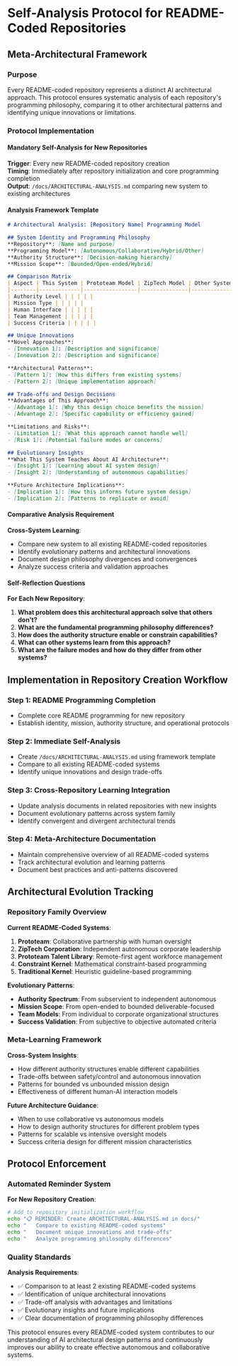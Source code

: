 # Self-Analysis Protocol for README-Coded Repositories

## Meta-Architectural Framework

### Purpose
Every README-coded repository represents a distinct AI architectural approach. This protocol ensures systematic analysis of each repository's programming philosophy, comparing it to other architectural patterns and identifying unique innovations or limitations.

### Protocol Implementation

#### Mandatory Self-Analysis for New Repositories
**Trigger**: Every new README-coded repository creation  
**Timing**: Immediately after repository initialization and core programming completion  
**Output**: `/docs/ARCHITECTURAL-ANALYSIS.md` comparing new system to existing architectures

#### Analysis Framework Template

```markdown
# Architectural Analysis: [Repository Name] Programming Model

## System Identity and Programming Philosophy
**Repository**: [Name and purpose]
**Programming Model**: [Autonomous/Collaborative/Hybrid/Other]
**Authority Structure**: [Decision-making hierarchy]
**Mission Scope**: [Bounded/Open-ended/Hybrid]

## Comparison Matrix
| Aspect | This System | Prototeam Model | ZipTech Model | Other Systems |
|--------|-------------|-----------------|---------------|---------------|
| Authority Level | | | | |
| Mission Type | | | | |
| Human Interface | | | | |
| Team Management | | | | |
| Success Criteria | | | | |

## Unique Innovations
**Novel Approaches**:
- [Innovation 1]: [Description and significance]
- [Innovation 2]: [Description and significance]

**Architectural Patterns**:
- [Pattern 1]: [How this differs from existing systems]
- [Pattern 2]: [Unique implementation approach]

## Trade-offs and Design Decisions
**Advantages of This Approach**:
- [Advantage 1]: [Why this design choice benefits the mission]
- [Advantage 2]: [Specific capability or efficiency gained]

**Limitations and Risks**:
- [Limitation 1]: [What this approach cannot handle well]
- [Risk 1]: [Potential failure modes or concerns]

## Evolutionary Insights
**What This System Teaches About AI Architecture**:
- [Insight 1]: [Learning about AI system design]
- [Insight 2]: [Understanding of autonomous capabilities]

**Future Architecture Implications**:
- [Implication 1]: [How this informs future system design]
- [Implication 2]: [Patterns to replicate or avoid]
```

#### Comparative Analysis Requirement
**Cross-System Learning**:
- Compare new system to all existing README-coded repositories
- Identify evolutionary patterns and architectural innovations
- Document design philosophy divergences and convergences
- Analyze success criteria and validation approaches

#### Self-Reflection Questions
**For Each New Repository**:
1. **What problem does this architectural approach solve that others don't?**
2. **What are the fundamental programming philosophy differences?**
3. **How does the authority structure enable or constrain capabilities?**
4. **What can other systems learn from this approach?**
5. **What are the failure modes and how do they differ from other systems?**

## Implementation in Repository Creation Workflow

### Step 1: README Programming Completion
- Complete core README programming for new repository
- Establish identity, mission, authority structure, and operational protocols

### Step 2: Immediate Self-Analysis
- Create `/docs/ARCHITECTURAL-ANALYSIS.md` using framework template
- Compare to all existing README-coded systems
- Identify unique innovations and design trade-offs

### Step 3: Cross-Repository Learning Integration
- Update analysis documents in related repositories with new insights
- Document evolutionary patterns across system family
- Identify convergent and divergent architectural trends

### Step 4: Meta-Architecture Documentation
- Maintain comprehensive overview of all README-coded systems
- Track architectural evolution and learning patterns
- Document best practices and anti-patterns discovered

## Architectural Evolution Tracking

### Repository Family Overview
**Current README-Coded Systems**:
1. **Prototeam**: Collaborative partnership with human oversight
2. **ZipTech Corporation**: Independent autonomous corporate leadership
3. **Prototeam Talent Library**: Remote-first agent workforce management
4. **Constraint Kernel**: Mathematical constraint-based programming
5. **Traditional Kernel**: Heuristic guideline-based programming

**Evolutionary Patterns**:
- **Authority Spectrum**: From subservient to independent autonomous
- **Mission Scope**: From open-ended to bounded deliverable-focused
- **Team Models**: From individual to corporate organizational structures
- **Success Validation**: From subjective to objective automated criteria

### Meta-Learning Framework
**Cross-System Insights**:
- How different authority structures enable different capabilities
- Trade-offs between safety/control and autonomous innovation
- Patterns for bounded vs unbounded mission design
- Effectiveness of different human-AI interaction models

**Future Architecture Guidance**:
- When to use collaborative vs autonomous models
- How to design authority structures for different problem types
- Patterns for scalable vs intensive oversight models
- Success criteria design for different mission characteristics

## Protocol Enforcement

### Automated Reminder System
**For New Repository Creation**:
```bash
# Add to repository initialization workflow
echo "📋 REMINDER: Create ARCHITECTURAL-ANALYSIS.md in docs/"
echo "   Compare to existing README-coded systems"
echo "   Document unique innovations and trade-offs"
echo "   Analyze programming philosophy differences"
```

### Quality Standards
**Analysis Requirements**:
- ✅ Comparison to at least 2 existing README-coded systems
- ✅ Identification of unique architectural innovations
- ✅ Trade-off analysis with advantages and limitations
- ✅ Evolutionary insights and future implications
- ✅ Clear documentation of programming philosophy differences

This protocol ensures every README-coded system contributes to our understanding of AI architectural design patterns and continuously improves our ability to create effective autonomous and collaborative systems.